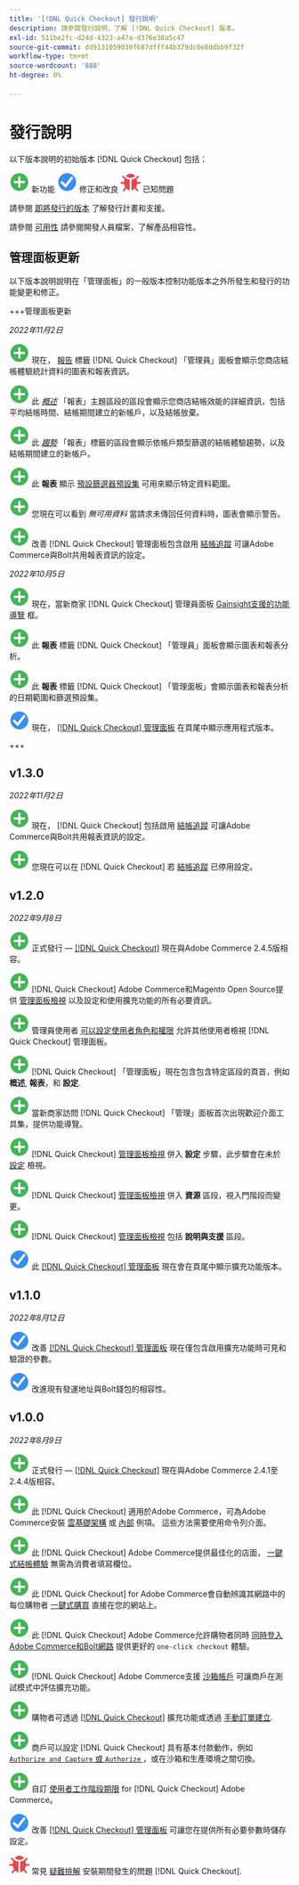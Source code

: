 ```yaml
---
title: '[!DNL Quick Checkout] 發行說明'
description: 請參閱發行說明，了解 [!DNL Quick Checkout] 版本。
exl-id: 511be2fc-d24d-4323-a47a-d376e38a5c47
source-git-commit: dd9131059030f687dfff44b379dc0e8ddbb9f32f
workflow-type: tm+mt
source-wordcount: '888'
ht-degree: 0%

---
```


# 發行說明

以下版本說明的初始版本 [!DNL Quick Checkout] 包括：

![新增](../assets/new.svg) 新功能
![修正問題](../assets/fix.svg) 修正和改良
![已知問題](../assets/bug.svg) 已知問題

請參閱 [即將發行的版本](https://devdocs.magento.com/release/) 了解發行計畫和支援。

請參閱 [可用性](https://devdocs.magento.com/release/availability.html) 請參閱開發人員檔案，了解產品相容性。

## 管理面板更新

以下版本說明說明在「管理面板」的一般版本控制功能版本之外所發生和發行的功能變更和修正。

+++管理面板更新

_2022年11月2日_

![新增](../assets/new.svg)<!-- Issue BOLT-293 --> 現在， [報告](https://experienceleague.adobe.com/docs/commerce-merchant-services/quick-checkout/getting-started/quick-checkout-reporting/reports.html) 標籤 [!DNL Quick Checkout] 「管理員」面板會顯示您商店結帳體驗統計資料的圖表和報表資訊。

![新增](../assets/new.svg)<!-- Issue BOLT-422 --> 此 [_概述_](https://experienceleague.adobe.com/docs/commerce-merchant-services/quick-checkout/getting-started/quick-checkout-reporting/reports.html#reports-overview) 「報表」主題區段的區段會顯示您商店結帳效能的詳細資訊，包括平均結帳時間、結帳期間建立的新帳戶，以及結帳放棄。

![新增](../assets/new.svg)<!-- Issue BOLT-423 --> 此 [_趨勢_](https://experienceleague.adobe.com/docs/commerce-merchant-services/quick-checkout/getting-started/quick-checkout-reporting/reports.html#reports-trends) 「報表」標籤的區段會顯示依帳戶類型篩選的結帳體驗趨勢，以及結帳期間建立的新帳戶。

![新增](../assets/new.svg)<!-- Issue BOLT-439 --> 此 **報表** 顯示 [預設篩選器預設集](https://experienceleague.adobe.com/docs/commerce-merchant-services/quick-checkout/getting-started/quick-checkout-reporting/reports.html#filter-data) 可用來顯示特定資料範圍。

![新增](../assets/new.svg)<!-- Issue BOLT-433 --> 您現在可以看到 _無可用資料_ 當請求未傳回任何資料時，圖表會顯示警告。

![新增](../assets/new.svg)<!-- Issue BOLT-473 --> 改善 [!DNL Quick Checkout] 管理面板包含啟用 [結帳追蹤](https://experienceleague.adobe.com/docs/commerce-merchant-services/quick-checkout/getting-started/settings-quick-checkout.html#service-settings) 可讓Adobe Commerce與Bolt共用報表資訊的設定。

_2022年10月5日_

![新增](../assets/new.svg)<!-- Issue BOLT-379 --> 現在，當新商家 [!DNL Quick Checkout] 管理員面板 [Gainsight支援的功能導覽](https://experienceleague.adobe.com/docs/commerce-merchant-services/quick-checkout/getting-started/onboarding.html) 框。

![新增](../assets/new.svg)<!-- Issue BOLT-377 --> 此 **報表** 標籤 [!DNL Quick Checkout] 「管理員」面板會顯示圖表和報表分析。

![新增](../assets/new.svg)<!-- Issue BOLT-377 --> 此 **報表** 標籤 [!DNL Quick Checkout] 「管理面板」會顯示圖表和報表分析的日期範圍和篩選預設集。

![修正問題](../assets/fix.svg)<!-- Issue BOLT-369 --> 現在， [[!DNL Quick Checkout] 管理面板](https://experienceleague.adobe.com/docs/commerce-merchant-services/quick-checkout/getting-started/onboarding.html#enable-extension) 在頁尾中顯示應用程式版本。

+++

## v1.3.0

_2022年11月2日_

![新增](../assets/new.svg)<!-- Issue BOLT-293 --> 現在， [!DNL Quick Checkout] 包括啟用 [結帳追蹤](https://experienceleague.adobe.com/docs/commerce-merchant-services/quick-checkout/getting-started/settings-quick-checkout.html#service-settings) 可讓Adobe Commerce與Bolt共用報表資訊的設定。

![新增](../assets/new.svg)<!-- Issue BOLT-461 --> 您現在可以在 [!DNL Quick Checkout] 若 [結帳追蹤](https://experienceleague.adobe.com/docs/commerce-merchant-services/quick-checkout/getting-started/quick-checkout-reporting/reports.html) 已停用設定。

## v1.2.0

_2022年9月8日_

![新增](../assets/new.svg)<!-- Issue BOLT-341 --> 正式發行 — [[!DNL Quick Checkout]](https://marketplace.magento.com/magento-quick-checkout.html) 現在與Adobe Commerce 2.4.5版相容。

![新增](../assets/new.svg)<!-- Issue BOLT-328 --> [!DNL Quick Checkout] Adobe Commerce和Magento Open Source提供 [管理面板檢視](https://experienceleague.adobe.com/docs/commerce-merchant-services/quick-checkout/getting-started/quick-checkout-admin-panel/admin-panel.html) 以及設定和使用擴充功能的所有必要資訊。

![新增](../assets/new.svg)<!-- Issue BOLT-364 --> 管理員使用者 [可以設定使用者角色和權限](https://experienceleague.adobe.com/docs/commerce-merchant-services/quick-checkout/getting-started/quick-checkout-admin-panel/user-roles-setup.html) 允許其他使用者檢視 [!DNL Quick Checkout] 管理面板。

![新增](../assets/new.svg)<!-- Issue BOLT-377 --> [!DNL Quick Checkout] 「管理面板」現在包含包含特定區段的頁首，例如 **概述**, **報表**，和 **設定**.

![新增](../assets/new.svg)<!-- Issue BOLT-379 --> 當新商家訪問 [!DNL Quick Checkout] 「管理」面板首次出現歡迎介面工具集，提供功能導覽。

![新增](../assets/new.svg)<!-- Issue BOLT-378 --> [!DNL Quick Checkout] [管理面板檢視](https://experienceleague.adobe.com/docs/commerce-merchant-services/quick-checkout/getting-started/quick-checkout-admin-panel/admin-panel.html) 併入 **設定** 步驟，此步驟會在未於 [設定](https://experienceleague.adobe.com/docs/commerce-merchant-services/quick-checkout/getting-started/onboarding.html#enable-extension) 檢視。

![新增](../assets/new.svg)<!-- Issue BOLT-380 --> [!DNL Quick Checkout] [管理面板檢視](https://experienceleague.adobe.com/docs/commerce-merchant-services/quick-checkout/getting-started/quick-checkout-admin-panel/admin-panel.html) 併入 **資源** 區段，視入門階段而變更。

![新增](../assets/new.svg)<!-- Issue BOLT-381 --> [!DNL Quick Checkout] [管理面板檢視](https://experienceleague.adobe.com/docs/commerce-merchant-services/quick-checkout/getting-started/quick-checkout-admin-panel/admin-panel.html) 包括 **說明與支援** 區段。

![修正問題](../assets/fix.svg)<!-- Issue BOLT-369 --> 此 [[!DNL Quick Checkout] 管理面板](https://experienceleague.adobe.com/docs/commerce-merchant-services/quick-checkout/getting-started/onboarding.html#enable-extension) 現在會在頁尾中顯示擴充功能版本。

## v1.1.0

_2022年8月12日_

![修正問題](../assets/fix.svg)<!-- Issue BOLT-375 --> 改善 [[!DNL Quick Checkout] 管理面板](https://experienceleague.adobe.com/docs/commerce-merchant-services/quick-checkout/getting-started/onboarding.html#enable-extension) 現在僅包含啟用擴充功能時可見和驗證的參數。

![修正問題](../assets/fix.svg)<!-- Issue BOLT-349 --> 改進現有發運地址與Bolt錢包的相容性。

## v1.0.0

_2022年8月9日_

![新增](../assets/new.svg)<!-- Issue BOLT-341 --> 正式發行 — [[!DNL Quick Checkout]](https://marketplace.magento.com/magento-quick-checkout.html) 現在與Adobe Commerce 2.4.1至2.4.4版相容。

![新增](../assets/new.svg)<!-- Issue BOLT-340 --> 此 [!DNL Quick Checkout] 適用於Adobe Commerce，可為Adobe Commerce安裝 [雲基礎架構](install.md#adobe-commerce-on-cloud-infrastructure) 或 [內部](install.md#on-premises) 例項。 這些方法需要使用命令列介面。

![新增](../assets/new.svg)<!-- Issue BOLT-1 --> 此 [!DNL Quick Checkout] Adobe Commerce提供最佳化的店面， [一鍵式結帳體驗](overview.md) 無需為消費者填寫欄位。

![新增](../assets/new.svg)<!-- Issue BOLT-1 --> 此 [!DNL Quick Checkout] for Adobe Commerce會自動辨識其網路中的每位購物者 [一鍵式購買](checkout-flow.md) 直接在您的網站上。

![新增](../assets/new.svg)<!-- Issue BOLT-1 --> 此 [!DNL Quick Checkout] Adobe Commerce允許購物者同時 [同時登入Adobe Commerce和Bolt網路](checkout-flow.md/#quick-checkout-use-cases) 提供更好的 `one-click checkout` 體驗。

![新增](../assets/new.svg)<!-- Issue BOLT-218 --> [!DNL Quick Checkout] Adobe Commerce支援 [沙箱帳戶](testing.md#testing-in-sandbox) 可讓商戶在測試模式中評估擴充功能。

![新增](../assets/new.svg)<!-- Issue BOLT-780 --> 購物者可透過 [[!DNL Quick Checkout]](checkout-page.md) 擴充功能或透過 [手動訂單建立](create-order-admin.md).

![新增](../assets/new.svg)<!-- Issue BOLT-666 --> 商戶可以設定 [!DNL Quick Checkout] 具有基本付款動作，例如 [`Authorize and Capture` 或 `Authorize` ](onboarding.md#complete-admin-configuration)，或在沙箱和生產環境之間切換。

![新增](../assets/new.svg)<!-- Issue BOLT-288 --> 自訂 [使用者工作階段期限](user-session-lifetime.md) for [!DNL Quick Checkout] Adobe Commerce。

![修正問題](../assets/fix.svg)<!-- Issue BOLT-375 --> 改善 [[!DNL Quick Checkout] 管理面板](https://experienceleague.adobe.com/docs/commerce-merchant-services/quick-checkout/getting-started/onboarding.html#enable-extension) 可讓您在提供所有必要參數時儲存設定。

![已知問題](../assets/bug.svg)<!-- Issue BOLT-342 --> 常見 [疑難排解](https://support.magento.com/hc/en-us/articles/6909450342541) 安裝期間發生的問題 [!DNL Quick Checkout].
